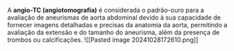 A **angio-TC (angiotomografia)** é considerada o padrão-ouro para a avaliação de aneurismas de aorta abdominal devido à sua capacidade de fornecer imagens detalhadas e precisas da anatomia da aorta, permitindo a avaliação da extensão e do tamanho do aneurisma, além da presença de trombos ou calcificações.
![[Pasted image 20241028172610.png]]